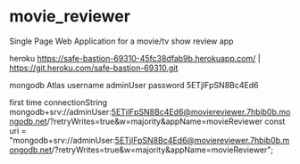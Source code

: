 # movie_reviewer
Single Page Web Application for a movie/tv show review app 

heroku
https://safe-bastion-69310-45fc38dfab9b.herokuapp.com/ | https://git.heroku.com/safe-bastion-69310.git

mongodb Atlas
username adminUser
password 5ETjlFpSN8Bc4Ed6

first time connectionString
mongodb+srv://adminUser:5ETjlFpSN8Bc4Ed6@moviereviewer.7hbib0b.mongodb.net/?retryWrites=true&w=majority&appName=movieReviewer
const uri = "mongodb+srv://adminUser:5ETjlFpSN8Bc4Ed6@moviereviewer.7hbib0b.mongodb.net/?retryWrites=true&w=majority&appName=movieReviewer";
